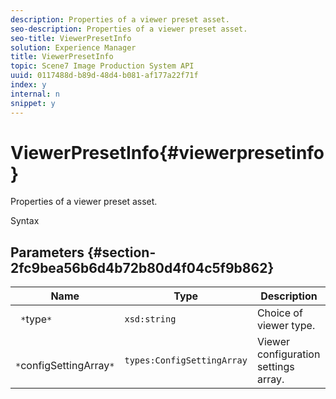 ```yaml
---
description: Properties of a viewer preset asset.
seo-description: Properties of a viewer preset asset.
seo-title: ViewerPresetInfo
solution: Experience Manager
title: ViewerPresetInfo
topic: Scene7 Image Production System API
uuid: 0117488d-b89d-48d4-b081-af177a22f71f
index: y
internal: n
snippet: y
---
```


# ViewerPresetInfo{#viewerpresetinfo}

Properties of a viewer preset asset.

 Syntax 

## Parameters {#section-2fc9bea56b6d4b72b80d4f04c5f9b862}

|  Name  | Type  | Description  |
|---|---|---|
|  ` *`type`*`  | `xsd:string`  | Choice of viewer type.  |
|  ` *`configSettingArray`*`  | `types:ConfigSettingArray`  | Viewer configuration settings array.  |

